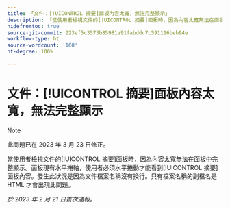 ```yaml
---
title: 「文件：[!UICONTROL 摘要]面板內容太寬，無法完整顯示」
description: 「當使用者檢視文件的[!UICONTROL 摘要]面板時，因為內容太寬無法在面板中完整顯示。面板現有水平捲軸，使用者必須水平捲動才能看到[!UICONTROL 摘要]面板內容。發生此狀況是因為文件檔案名稱沒有換行。只有檔案名稱的副檔名是 HTML 才會出現此問題。」
hidefromtoc: true
source-git-commit: 223ef5c3573b85981a91fabddc7c591116beb94e
workflow-type: ht
source-wordcount: '160'
ht-degree: 100%

---
```



# 文件：[!UICONTROL 摘要]面板內容太寬，無法完整顯示

>[!NOTE]
>
>此問題已在 2023 年 3 月 23 日修正。

當使用者檢視文件的[!UICONTROL 摘要]面板時，因為內容太寬無法在面板中完整顯示。面板現有水平捲軸，使用者必須水平捲動才能看到[!UICONTROL 摘要]面板內容。發生此狀況是因為文件檔案名稱沒有換行。只有檔案名稱的副檔名是 HTML 才會出現此問題。

_於 2023 年 2 月 21 日首次通報。_


